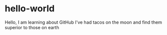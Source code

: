 # hello-world

Hello, I am learning about GitHub
I've had tacos on the moon and find them superior to those on earth
